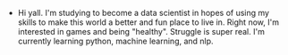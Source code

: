 -  Hi yall. I'm studying to become a data scientist in hopes of using my skills to make this world a better and fun place to live in. 
Right now, I'm interested in games and being "healthy". Struggle is super real.
I'm currently learning python, machine learning, and nlp.

